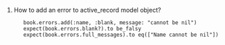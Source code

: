 1. How to add an error to active_record model object?
    
          book.errors.add(:name, :blank, message: "cannot be nil")
          expect(book.errors.blank?).to be_falsy
          expect(book.errors.full_messages).to eq(["Name cannot be nil"])
